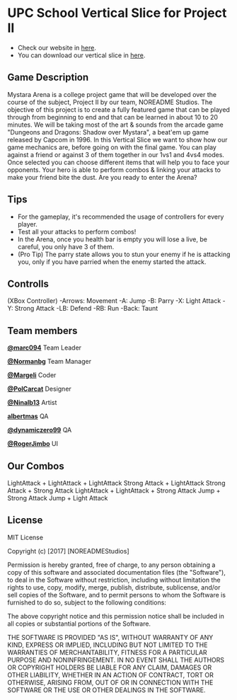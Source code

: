 ﻿# UPC School Vertical Slice for Project II 


- Check our website in [here](https://github.com/NOREADMEStudios/ProjectII).
- You can download our vertical slice in [here](https://github.com/NOREADMEStudios/ProjectII/releases).

## Game Description

Mystara Arena is a college project game that will be developed over the course of the subject, Project II by our team, NOREADME Studios. The objective of this project is to create a fully featured game that can be played through from beginning to end and that can be learned in about 10 to 20 minutes. We will be taking most of the art & sounds from the arcade game "Dungeons and Dragons: Shadow over Mystara", a beat'em up game released by Capcom in 1996. 
In this Vertical Slice we want to show how our game mechanics are, before going on with the final game. You can play against a friend or against 3 of them together in our 1vs1 and 4vs4 modes. Once selected you can choose different items that will help you to face your opponents. Your hero is able to perform combos & linking your attacks to make your friend bite the dust. Are you ready to enter the Arena?

## Tips 

- For the gameplay, it's recommended the usage of controllers for every player. 
- Test all your attacks to perform combos!
- In the Arena, once you health bar is empty you will lose a live, be careful, you only have 3 of them.
- (Pro Tip) The parry state allows you to stun your enemy if he is attacking you, only if you have parried when the enemy started the attack.

## Controlls
(XBox Controller)
-Arrows: Movement
-A: Jump
-B: Parry
-X: Light Attack
-Y: Strong Attack
-LB: Defend
-RB: Run
-Back: Taunt

## Team members

**[@marc094](https://github.com/marc094)**
Team Leader

**[@Normanbg](https://github.com/Normanbg)**
Team Manager

**[@Margeli](https://github.com/Margeli)**
Coder

**[@PolCarcat](https://github.com/PolCarCat)**
Designer

**[@Ninalb13](https://github.com/Ninalb13)**
Artist

**[albertmas](https://github.com/albertmas)**
QA

**[@dynamiczero99](https://github.com/dynamiczero99)**
QA

**[@RogerJimbo](https://github.com/RogerJimbo)**
UI



## Our Combos

LightAttack + LightAttack + LightAttack
Strong Attack + LightAttack
Strong Attack + Strong Attack
LightAttack + LightAttack + Strong Attack
Jump + Strong Attack
Jump + Light Attack

## License
MIT License

Copyright (c) [2017] [NOREADMEStudios]

Permission is hereby granted, free of charge, to any person obtaining a copy
of this software and associated documentation files (the "Software"), to deal
in the Software without restriction, including without limitation the rights
to use, copy, modify, merge, publish, distribute, sublicense, and/or sell
copies of the Software, and to permit persons to whom the Software is
furnished to do so, subject to the following conditions:

The above copyright notice and this permission notice shall be included in all
copies or substantial portions of the Software.

THE SOFTWARE IS PROVIDED "AS IS", WITHOUT WARRANTY OF ANY KIND, EXPRESS OR
IMPLIED, INCLUDING BUT NOT LIMITED TO THE WARRANTIES OF MERCHANTABILITY,
FITNESS FOR A PARTICULAR PURPOSE AND NONINFRINGEMENT. IN NO EVENT SHALL THE
AUTHORS OR COPYRIGHT HOLDERS BE LIABLE FOR ANY CLAIM, DAMAGES OR OTHER
LIABILITY, WHETHER IN AN ACTION OF CONTRACT, TORT OR OTHERWISE, ARISING FROM,
OUT OF OR IN CONNECTION WITH THE SOFTWARE OR THE USE OR OTHER DEALINGS IN THE
SOFTWARE.
